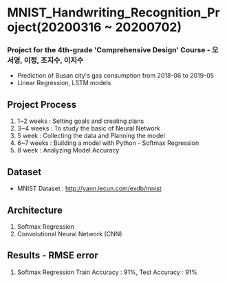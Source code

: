 # MNIST_Handwriting_Recognition_Project(20200316 ~ 20200702)
### Project for the 4th-grade 'Comprehensive Design' Course - 오서영, 이정, 조지수, 이지수

- Prediction of  Busan city's gas consumption from 2018-06 to 2019-05
- Linear Regression, LSTM models

## Project Process
1. 1~2 weeks : Setting goals and creating plans
2. 3~4 weeks : To study the basic of Neural Network
3. 5 week : Collecting the data and Planning the model
4. 6~7 weeks : Building a model with Python - Softmax Regression
5. 8 week : Analyzing Model Accuracy

## Dataset
- MNIST Dataset : http://yann.lecun.com/exdb/mnist

## Architecture
1. Softmax Regression
2. Convolutional Neural Network (CNN)

## Results - RMSE error
1. Softmax Regression
    Train Accuracy : 91%, Test Accuracy : 91%
